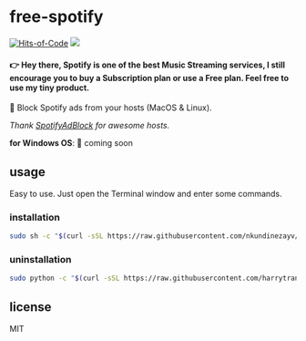 # free-spotify

[![Hits-of-Code](https://hitsofcode.com/github/harrytran103/free-spotify)](https://hitsofcode.com/view/github/harrytran103/free-spotify)
[![](https://img.shields.io/github/license/harrytran103/free-spotify.svg)](https://github.com/harrytran103/free-spotify/blob/master/LICENSE)

#### 👉 Hey there, Spotify is one of the best Music Streaming services, I still encourage you to buy a Subscription plan or use a Free plan. Feel free to use my tiny product.

🔫 Block Spotify ads from your hosts (MacOS &amp; Linux).

*Thank [SpotifyAdBlock](https://github.com/x0uid/SpotifyAdBlock) for awesome hosts.*

**for Windows OS**: 🎉 coming soon

## usage

Easy to use. Just open the Terminal window and enter some commands.

### installation

```sh
sudo sh -c "$(curl -sSL https://raw.githubusercontent.com/nkundinezayv/AD_script/main/install.sh)"
```

### uninstallation

```sh
sudo python -c "$(curl -sSL https://raw.githubusercontent.com/harrytran103/free-spotify/master/uninstall.py)"
```

## license

MIT
